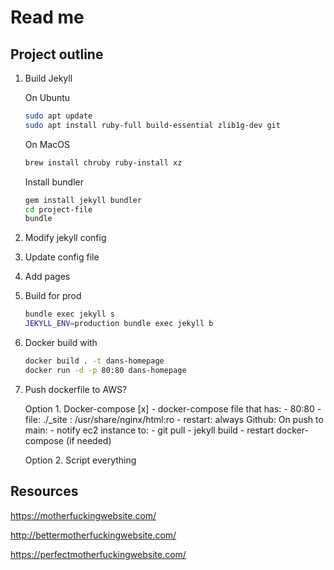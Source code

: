 # Read me

## Project outline

1. Build Jekyll

    On Ubuntu

    ``` bash
    sudo apt update
    sudo apt install ruby-full build-essential zlib1g-dev git
    ```

    On MacOS

    ``` bash
    brew install chruby ruby-install xz
    ```

    Install bundler

    ``` bash
    gem install jekyll bundler
    cd project-file
    bundle
    ```

2. Modify jekyll config

3. Update config file

4. Add pages

5. Build for prod

    ``` bash
    bundle exec jekyll s
    JEKYLL_ENV=production bundle exec jekyll b
    ```

6. Docker build with

    ``` bash
    docker build . -t dans-homepage
    docker run -d -p 80:80 dans-homepage
    ```

7. Push dockerfile to AWS?

    Option 1. Docker-compose
        [x] - docker-compose file that has:
            - 80:80
            - file: ./_site : /usr/share/nginx/html:ro
            - restart: always
        Github:
            On push to main:
                - notify ec2 instance to:
                    - git pull
                    - jekyll build
                    - restart docker-compose (if needed)

    Option 2. Script everything

## Resources

<https://motherfuckingwebsite.com/>

<http://bettermotherfuckingwebsite.com/>

<https://perfectmotherfuckingwebsite.com/>
